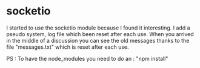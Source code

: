 # socketio
I started to use the socketio module because I found it interesting.
I add a pseudo system, log file which been reset after each use.
When you arrived in the middle of a discussion you can see the old messages thanks to the file "messages.txt" which is reset after each use.

PS : To have the node_modules you need to do an : "npm install"
